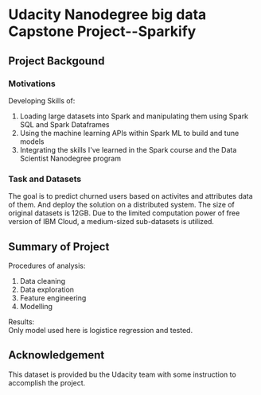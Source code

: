 # Udacity Nanodegree big data Capstone Project--Sparkify


## Project Backgound
### Motivations
Developing Skills of:  
1. Loading large datasets into Spark and manipulating them using Spark SQL and Spark Dataframes
2. Using the machine learning APIs within Spark ML to build and tune models
3. Integrating the skills I've learned in the Spark course and the Data Scientist Nanodegree program

### Task and Datasets 
The goal is to predict churned users based on activites and attributes data of them. And deploy the solution on a distributed system.
The size of original datasets is 12GB. Due to the limited computation power of free version of IBM Cloud, a medium-sized sub-datasets is utilized.  



## Summary of Project
Procedures of analysis:  
1. Data cleaning
2. Data exploration
3. Feature engineering
4. Modelling

Results:  
Only model used here is logistice regression and tested.


## Acknowledgement
This dataset is provided bu the Udacity team with some instruction to accomplish the project.
